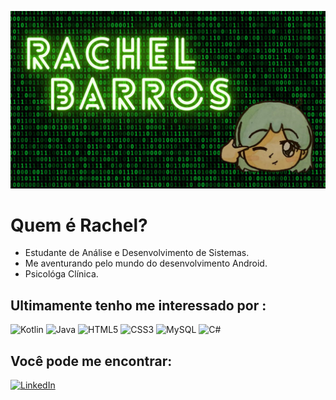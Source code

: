  
![Banner](poster.png)

# Quem é Rachel?

* Estudante de Análise e Desenvolvimento de Sistemas.
* Me aventurando pelo mundo do desenvolvimento Android.
* Psicológa Clínica.

## Ultimamente tenho me interessado por :


<div>
<img alt="Kotlin" src="https://img.shields.io/badge/kotlin-%230095D5.svg?style=for-the-badge&logo=kotlin&logoColor=white"/> 
<img alt="Java" src="https://img.shields.io/badge/java-%23ED8B00.svg?style=for-the-badge&logo=java&logoColor=white"/>

<img alt="HTML5" src="https://img.shields.io/badge/html5-%23E34F26.svg?style=for-the-badge&logo=html5&logoColor=white"/>
<img alt="CSS3" src="https://img.shields.io/badge/css3-%231572B6.svg?style=for-the-badge&logo=css3&logoColor=white"/>

<img alt="MySQL" src="https://img.shields.io/badge/mysql-%2300f.svg?style=for-the-badge&logo=mysql&logoColor=white"/>
	
<img alt="C#" src="https://img.shields.io/badge/c%23-%23239120.svg?style=for-the-badge&logo=c-sharp&logoColor=white"/>
</div>

## Você pode me encontrar:

<a href="https://www.linkedin.com/in/rachelnmlb/"><img alt="LinkedIn" src="https://img.shields.io/badge/linkedin-%230077B5.svg?style=for-the-badge&logo=linkedin&logoColor=white"/></a>
